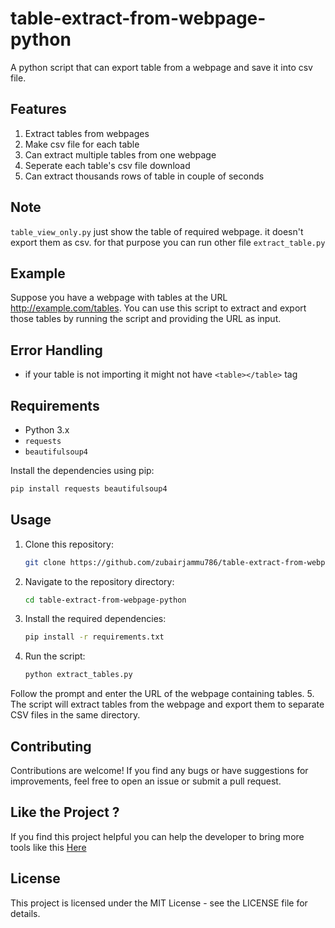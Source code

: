 # table-extract-from-webpage-python
A python script that can export table  from a webpage and save it into csv file.

## Features
1. Extract tables from webpages
2. Make csv file for each table
3. Can extract multiple tables from one webpage
4. Seperate each table's csv file download
5. Can extract thousands rows of table in couple of seconds

## Note
`table_view_only.py` just show the table of required webpage. it doesn't export them as csv. for that purpose you can run other file `extract_table.py`

## Example
Suppose you have a webpage with tables at the URL http://example.com/tables. You can use this script to extract and export those tables by running the script and providing the URL as input.

## Error Handling
- if your table is not importing it might not have `<table></table>` tag

## Requirements
- Python 3.x
- `requests`
- `beautifulsoup4`

Install the dependencies using pip:
```bash
pip install requests beautifulsoup4
```
## Usage

1. Clone this repository:
    ```bash
    git clone https://github.com/zubairjammu786/table-extract-from-webpage-python.git
    ```
2. Navigate to the repository directory:
    ```bash
    cd table-extract-from-webpage-python
    ```
3. Install the required dependencies:
    ```bash
    pip install -r requirements.txt
    ```
4. Run the script:
    ```bash
    python extract_tables.py
    ```
    
Follow the prompt and enter the URL of the webpage containing tables.
5. The script will extract tables from the webpage and export them to separate CSV files in the same directory.

## Contributing
Contributions are welcome! If you find any bugs or have suggestions for improvements, feel free to open an issue or submit a pull request.

## Like the Project ?
If you find this project helpful you can help the developer to bring more tools like this [Here](https://www.buymeacoffee.com/zubairjammu)

## License
This project is licensed under the MIT License - see the LICENSE file for details.
